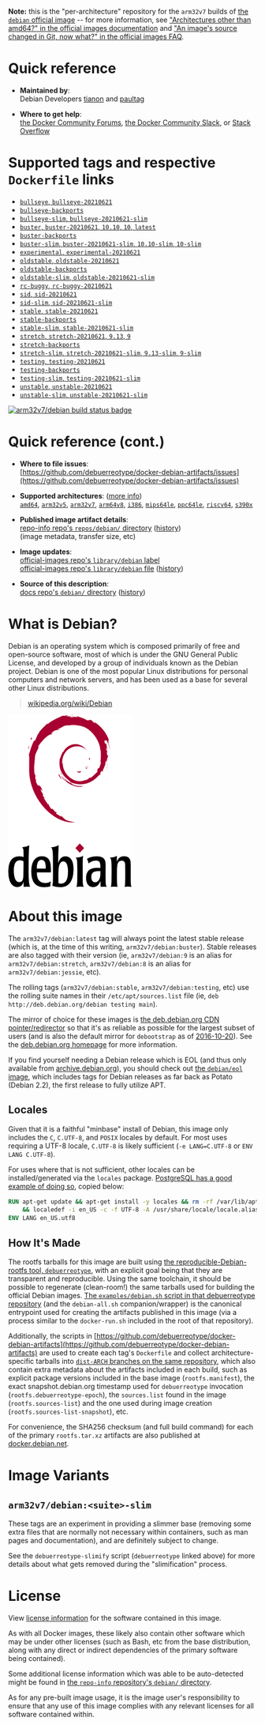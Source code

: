 <!--

********************************************************************************

WARNING:

    DO NOT EDIT "debian/README.md"

    IT IS AUTO-GENERATED

    (from the other files in "debian/" combined with a set of templates)

********************************************************************************

-->

**Note:** this is the "per-architecture" repository for the `arm32v7` builds of [the `debian` official image](https://hub.docker.com/_/debian) -- for more information, see ["Architectures other than amd64?" in the official images documentation](https://github.com/docker-library/official-images#architectures-other-than-amd64) and ["An image's source changed in Git, now what?" in the official images FAQ](https://github.com/docker-library/faq#an-images-source-changed-in-git-now-what).

# Quick reference

-	**Maintained by**:  
	Debian Developers [tianon](https://qa.debian.org/developer.php?login=tianon) and [paultag](https://qa.debian.org/developer.php?login=paultag)

-	**Where to get help**:  
	[the Docker Community Forums](https://forums.docker.com/), [the Docker Community Slack](https://dockr.ly/slack), or [Stack Overflow](https://stackoverflow.com/search?tab=newest&q=docker)

# Supported tags and respective `Dockerfile` links

-	[`bullseye`, `bullseye-20210621`](https://github.com/debuerreotype/docker-debian-artifacts/blob/0cbb54b89d61fb2798c394505c4aeded86def115/bullseye/Dockerfile)
-	[`bullseye-backports`](https://github.com/debuerreotype/docker-debian-artifacts/blob/0cbb54b89d61fb2798c394505c4aeded86def115/bullseye/backports/Dockerfile)
-	[`bullseye-slim`, `bullseye-20210621-slim`](https://github.com/debuerreotype/docker-debian-artifacts/blob/0cbb54b89d61fb2798c394505c4aeded86def115/bullseye/slim/Dockerfile)
-	[`buster`, `buster-20210621`, `10.10`, `10`, `latest`](https://github.com/debuerreotype/docker-debian-artifacts/blob/0cbb54b89d61fb2798c394505c4aeded86def115/buster/Dockerfile)
-	[`buster-backports`](https://github.com/debuerreotype/docker-debian-artifacts/blob/0cbb54b89d61fb2798c394505c4aeded86def115/buster/backports/Dockerfile)
-	[`buster-slim`, `buster-20210621-slim`, `10.10-slim`, `10-slim`](https://github.com/debuerreotype/docker-debian-artifacts/blob/0cbb54b89d61fb2798c394505c4aeded86def115/buster/slim/Dockerfile)
-	[`experimental`, `experimental-20210621`](https://github.com/debuerreotype/docker-debian-artifacts/blob/0cbb54b89d61fb2798c394505c4aeded86def115/experimental/Dockerfile)
-	[`oldstable`, `oldstable-20210621`](https://github.com/debuerreotype/docker-debian-artifacts/blob/0cbb54b89d61fb2798c394505c4aeded86def115/oldstable/Dockerfile)
-	[`oldstable-backports`](https://github.com/debuerreotype/docker-debian-artifacts/blob/0cbb54b89d61fb2798c394505c4aeded86def115/oldstable/backports/Dockerfile)
-	[`oldstable-slim`, `oldstable-20210621-slim`](https://github.com/debuerreotype/docker-debian-artifacts/blob/0cbb54b89d61fb2798c394505c4aeded86def115/oldstable/slim/Dockerfile)
-	[`rc-buggy`, `rc-buggy-20210621`](https://github.com/debuerreotype/docker-debian-artifacts/blob/0cbb54b89d61fb2798c394505c4aeded86def115/rc-buggy/Dockerfile)
-	[`sid`, `sid-20210621`](https://github.com/debuerreotype/docker-debian-artifacts/blob/0cbb54b89d61fb2798c394505c4aeded86def115/sid/Dockerfile)
-	[`sid-slim`, `sid-20210621-slim`](https://github.com/debuerreotype/docker-debian-artifacts/blob/0cbb54b89d61fb2798c394505c4aeded86def115/sid/slim/Dockerfile)
-	[`stable`, `stable-20210621`](https://github.com/debuerreotype/docker-debian-artifacts/blob/0cbb54b89d61fb2798c394505c4aeded86def115/stable/Dockerfile)
-	[`stable-backports`](https://github.com/debuerreotype/docker-debian-artifacts/blob/0cbb54b89d61fb2798c394505c4aeded86def115/stable/backports/Dockerfile)
-	[`stable-slim`, `stable-20210621-slim`](https://github.com/debuerreotype/docker-debian-artifacts/blob/0cbb54b89d61fb2798c394505c4aeded86def115/stable/slim/Dockerfile)
-	[`stretch`, `stretch-20210621`, `9.13`, `9`](https://github.com/debuerreotype/docker-debian-artifacts/blob/0cbb54b89d61fb2798c394505c4aeded86def115/stretch/Dockerfile)
-	[`stretch-backports`](https://github.com/debuerreotype/docker-debian-artifacts/blob/0cbb54b89d61fb2798c394505c4aeded86def115/stretch/backports/Dockerfile)
-	[`stretch-slim`, `stretch-20210621-slim`, `9.13-slim`, `9-slim`](https://github.com/debuerreotype/docker-debian-artifacts/blob/0cbb54b89d61fb2798c394505c4aeded86def115/stretch/slim/Dockerfile)
-	[`testing`, `testing-20210621`](https://github.com/debuerreotype/docker-debian-artifacts/blob/0cbb54b89d61fb2798c394505c4aeded86def115/testing/Dockerfile)
-	[`testing-backports`](https://github.com/debuerreotype/docker-debian-artifacts/blob/0cbb54b89d61fb2798c394505c4aeded86def115/testing/backports/Dockerfile)
-	[`testing-slim`, `testing-20210621-slim`](https://github.com/debuerreotype/docker-debian-artifacts/blob/0cbb54b89d61fb2798c394505c4aeded86def115/testing/slim/Dockerfile)
-	[`unstable`, `unstable-20210621`](https://github.com/debuerreotype/docker-debian-artifacts/blob/0cbb54b89d61fb2798c394505c4aeded86def115/unstable/Dockerfile)
-	[`unstable-slim`, `unstable-20210621-slim`](https://github.com/debuerreotype/docker-debian-artifacts/blob/0cbb54b89d61fb2798c394505c4aeded86def115/unstable/slim/Dockerfile)

[![arm32v7/debian build status badge](https://img.shields.io/jenkins/s/https/doi-janky.infosiftr.net/job/multiarch/job/arm32v7/job/debian.svg?label=arm32v7/debian%20%20build%20job)](https://doi-janky.infosiftr.net/job/multiarch/job/arm32v7/job/debian/)

# Quick reference (cont.)

-	**Where to file issues**:  
	[https://github.com/debuerreotype/docker-debian-artifacts/issues](https://github.com/debuerreotype/docker-debian-artifacts/issues)

-	**Supported architectures**: ([more info](https://github.com/docker-library/official-images#architectures-other-than-amd64))  
	[`amd64`](https://hub.docker.com/r/amd64/debian/), [`arm32v5`](https://hub.docker.com/r/arm32v5/debian/), [`arm32v7`](https://hub.docker.com/r/arm32v7/debian/), [`arm64v8`](https://hub.docker.com/r/arm64v8/debian/), [`i386`](https://hub.docker.com/r/i386/debian/), [`mips64le`](https://hub.docker.com/r/mips64le/debian/), [`ppc64le`](https://hub.docker.com/r/ppc64le/debian/), [`riscv64`](https://hub.docker.com/r/riscv64/debian/), [`s390x`](https://hub.docker.com/r/s390x/debian/)

-	**Published image artifact details**:  
	[repo-info repo's `repos/debian/` directory](https://github.com/docker-library/repo-info/blob/master/repos/debian) ([history](https://github.com/docker-library/repo-info/commits/master/repos/debian))  
	(image metadata, transfer size, etc)

-	**Image updates**:  
	[official-images repo's `library/debian` label](https://github.com/docker-library/official-images/issues?q=label%3Alibrary%2Fdebian)  
	[official-images repo's `library/debian` file](https://github.com/docker-library/official-images/blob/master/library/debian) ([history](https://github.com/docker-library/official-images/commits/master/library/debian))

-	**Source of this description**:  
	[docs repo's `debian/` directory](https://github.com/docker-library/docs/tree/master/debian) ([history](https://github.com/docker-library/docs/commits/master/debian))

# What is Debian?

Debian is an operating system which is composed primarily of free and open-source software, most of which is under the GNU General Public License, and developed by a group of individuals known as the Debian project. Debian is one of the most popular Linux distributions for personal computers and network servers, and has been used as a base for several other Linux distributions.

> [wikipedia.org/wiki/Debian](https://en.wikipedia.org/wiki/Debian)

![logo](https://raw.githubusercontent.com/docker-library/docs/b449be7df57e9ed9086bb5821bfb5d6cdc5d67a4/debian/logo.png)

# About this image

The `arm32v7/debian:latest` tag will always point the latest stable release (which is, at the time of this writing, `arm32v7/debian:buster`). Stable releases are also tagged with their version (ie, `arm32v7/debian:9` is an alias for `arm32v7/debian:stretch`, `arm32v7/debian:8` is an alias for `arm32v7/debian:jessie`, etc).

The rolling tags (`arm32v7/debian:stable`, `arm32v7/debian:testing`, etc) use the rolling suite names in their `/etc/apt/sources.list` file (ie, `deb http://deb.debian.org/debian testing main`).

The mirror of choice for these images is [the deb.debian.org CDN pointer/redirector](https://deb.debian.org) so that it's as reliable as possible for the largest subset of users (and is also the default mirror for `debootstrap` as of [2016-10-20](https://anonscm.debian.org/cgit/d-i/debootstrap.git/commit/?id=9e8bc60ad1ccf3a25ce7890526b70059f3e770de)). See the [deb.debian.org homepage](https://deb.debian.org) for more information.

If you find yourself needing a Debian release which is EOL (and thus only available from [archive.debian.org](http://archive.debian.org)), you should check out [the `debian/eol` image](https://hub.docker.com/r/debian/eol/), which includes tags for Debian releases as far back as Potato (Debian 2.2), the first release to fully utilize APT.

## Locales

Given that it is a faithful "minbase" install of Debian, this image only includes the `C`, `C.UTF-8`, and `POSIX` locales by default. For most uses requiring a UTF-8 locale, `C.UTF-8` is likely sufficient (`-e LANG=C.UTF-8` or `ENV LANG C.UTF-8`).

For uses where that is not sufficient, other locales can be installed/generated via the `locales` package. [PostgreSQL has a good example of doing so](https://github.com/docker-library/postgres/blob/69bc540ecfffecce72d49fa7e4a46680350037f9/9.6/Dockerfile#L21-L24), copied below:

```dockerfile
RUN apt-get update && apt-get install -y locales && rm -rf /var/lib/apt/lists/* \
	&& localedef -i en_US -c -f UTF-8 -A /usr/share/locale/locale.alias en_US.UTF-8
ENV LANG en_US.utf8
```

## How It's Made

The rootfs tarballs for this image are built using [the reproducible-Debian-rootfs tool, `debuerreotype`](https://github.com/debuerreotype/debuerreotype), with an explicit goal being that they are transparent and reproducible. Using the same toolchain, it should be possible to regenerate (clean-room!) the same tarballs used for building the official Debian images. [The `examples/debian.sh` script in that debuerreotype repository](https://github.com/debuerreotype/debuerreotype/blob/master/examples/debian.sh) (and the `debian-all.sh` companion/wrapper) is the canonical entrypoint used for creating the artifacts published in this image (via a process similar to the `docker-run.sh` included in the root of that repository).

Additionally, the scripts in [https://github.com/debuerreotype/docker-debian-artifacts](https://github.com/debuerreotype/docker-debian-artifacts) are used to create each tag's `Dockerfile` and collect architecture-specific tarballs into [`dist-ARCH` branches on the same repository](https://github.com/debuerreotype/docker-debian-artifacts/branches), which also contain extra metadata about the artifacts included in each build, such as explicit package versions included in the base image (`rootfs.manifest`), the exact snapshot.debian.org timestamp used for `debuerreotype` invocation (`rootfs.debuerreotype-epoch`), the `sources.list` found in the image (`rootfs.sources-list`) and the one used during image creation (`rootfs.sources-list-snapshot`), etc.

For convenience, the SHA256 checksum (and full build command) for each of the primary `rootfs.tar.xz` artifacts are also published at [docker.debian.net](https://docker.debian.net/).

# Image Variants

## `arm32v7/debian:<suite>-slim`

These tags are an experiment in providing a slimmer base (removing some extra files that are normally not necessary within containers, such as man pages and documentation), and are definitely subject to change.

See the `debuerreotype-slimify` script (`debuerreotype` linked above) for more details about what gets removed during the "slimification" process.

# License

View [license information](https://www.debian.org/social_contract#guidelines) for the software contained in this image.

As with all Docker images, these likely also contain other software which may be under other licenses (such as Bash, etc from the base distribution, along with any direct or indirect dependencies of the primary software being contained).

Some additional license information which was able to be auto-detected might be found in [the `repo-info` repository's `debian/` directory](https://github.com/docker-library/repo-info/tree/master/repos/debian).

As for any pre-built image usage, it is the image user's responsibility to ensure that any use of this image complies with any relevant licenses for all software contained within.
